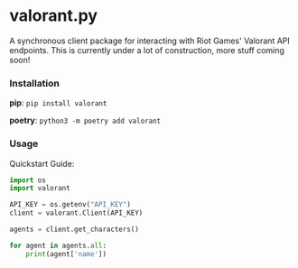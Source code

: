 # valorant.py

A synchronous client package for interacting with Riot Games' Valorant API endpoints. This is currently under a lot of construction, more stuff coming soon!

### Installation

**pip**: `pip install valorant`

**poetry**: `python3 -m poetry add valorant`

### Usage

Quickstart Guide:
```python
import os
import valorant

API_KEY = os.getenv("API_KEY")
client = valorant.Client(API_KEY)

agents = client.get_characters()

for agent in agents.all:
	print(agent['name'])
```
